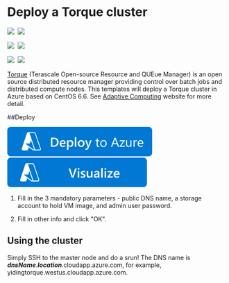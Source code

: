 # Deploy a Torque cluster

<IMG SRC="https://azurequickstartsservice.blob.core.windows.net/badges/torque-cluster/PublicLastTestDate.svg" />&nbsp;
<IMG SRC="https://azurequickstartsservice.blob.core.windows.net/badges/torque-cluster/PublicDeployment.svg" />&nbsp;

<IMG SRC="https://azurequickstartsservice.blob.core.windows.net/badges/torque-cluster/FairfaxLastTestDate.svg" />&nbsp;
<IMG SRC="https://azurequickstartsservice.blob.core.windows.net/badges/torque-cluster/FairfaxDeployment.svg" />&nbsp;

<IMG SRC="https://azurequickstartsservice.blob.core.windows.net/badges/torque-cluster/BestPracticeResult.svg" />&nbsp;
<IMG SRC="https://azurequickstartsservice.blob.core.windows.net/badges/torque-cluster/CredScanResult.svg" />&nbsp;

<a href="http://www.adaptivecomputing.com/products/open-source/torque/">Torque</a> (Terascale Open-source Resource and QUEue Manager) is an open source distributed resource manager providing control over batch jobs and distributed compute nodes. This templates will deploy a Torque cluster in Azure based on CentOS 6.6. See <a href="http://docs.adaptivecomputing.com/torque/5-1-0/help.htm">Adaptive Computing</a> website for more detail.

##Deploy

<a href="https://portal.azure.com/#create/Microsoft.Template/uri/https%3A%2F%2Fraw.githubusercontent.com%2FAzure%2Fazure-quickstart-templates%2Fmaster%2Ftorque-cluster%2Fazuredeploy.json" target="_blank">
   <img alt="Deploy to Azure" src="https://raw.githubusercontent.com/Azure/azure-quickstart-templates/master/1-CONTRIBUTION-GUIDE/images/deploytoazure.svg"/>
</a>
<a href="http://armviz.io/#/?load=https%3A%2F%2Fraw.githubusercontent.com%2FAzure%2Fazure-quickstart-templates%2Fmaster%2Ftorque-cluster%2Fazuredeploy.json" target="_blank">
    <img src="https://raw.githubusercontent.com/Azure/azure-quickstart-templates/master/1-CONTRIBUTION-GUIDE/images/visualizebutton.svg"/>
</a>

1. Fill in the 3 mandatory parameters - public DNS name, a storage account to hold VM image, and admin user password.

2. Fill in other info and click "OK".

## Using the cluster

Simply SSH to the master node and do a srun! The DNS name is _**dnsName**_._**location**_.cloudapp.azure.com, for example, yidingtorque.westus.cloudapp.azure.com.

